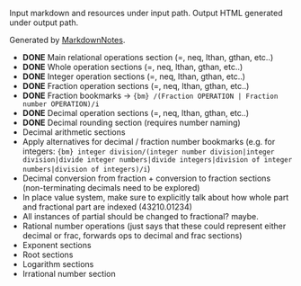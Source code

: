 Input markdown and resources under input path.
Output HTML generated under output path.

Generated by [MarkdownNotes](https://github.com/offbynull/markdown-notes).

* __DONE__ Main relational operations section (=, neq, lthan, gthan, etc..)
* __DONE__ Whole operation sections (=, neq, lthan, gthan, etc..)
* __DONE__ Integer operation sections (=, neq, lthan, gthan, etc..)
* __DONE__ Fraction operation sections (=, neq, lthan, gthan, etc..)
* __DONE__ Fraction bookmarks -> `{bm} /(Fraction OPERATION | Fraction number OPERATION)/i`
* __DONE__ Decimal operation sections (=, neq, lthan, gthan, etc..)
* __DONE__ Decimal rounding section (requires number naming)
* Decimal arithmetic sections
* Apply alternatives for decimal / fraction number bookmarks (e.g. for integers: `{bm} integer division/(integer number division|integer division|divide integer numbers|divide integers|division of integer numbers|division of integers)/i`)
* Decimal conversion from fraction + conversion to fraction sections (non-terminating decimals need to be explored)
* In place value system, make sure to explicitly talk about how whole part and fractional part are indexed (43210.01234)
* All instances of partial should be changed to fractional? maybe.
* Rational number operations (just says that these could represent either decimal or frac, forwards ops to decimal and frac sections)
* Exponent sections
* Root sections
* Logarithm sections
* Irrational number section